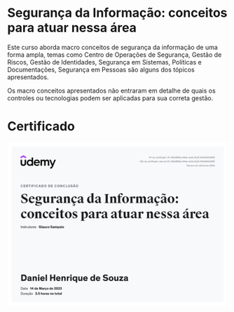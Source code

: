 # Segurança da Informação: conceitos para atuar nessa área

Este curso aborda macro conceitos de segurança da informação de uma forma ampla, temas como Centro de Operações de Segurança, Gestão de Riscos, Gestão de Identidades, Segurança em Sistemas, Políticas e Documentações, Segurança em Pessoas são alguns dos tópicos apresentados.

Os macro conceitos apresentados não entraram em detalhe de quais os controles ou tecnologias podem ser aplicadas para sua correta gestão.

# Certificado

![Certificado](../assets/Segurança%20da%20Informação%20-%20conceitos%20para%20atuar%20nessa%20área.jpg)
